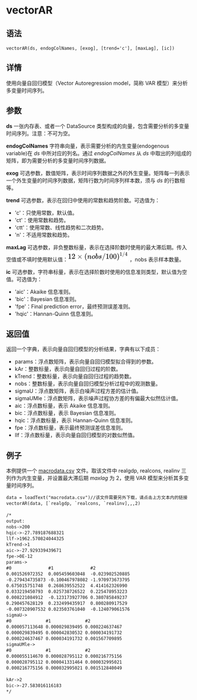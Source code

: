 # vectorAR

## 语法

`vectorAR(ds, endogColNames, [exog], [trend='c'], [maxLag],
[ic])`

## 详情

使用向量自回归模型（Vector Autoregression model，简称 VAR 模型）来分析多变量时间序列。

## 参数

**ds** 一张内存表、或者一个 DataSource 类型构成的向量，包含需要分析的多变量时间序列。注意：不可为空。

**endogColNames** 字符串向量，表示需要分析的内生变量(endogenous variable)在 *ds* 中所对应的列名。通过
*endogColNames* 从 *ds* 中取出的列组成的矩阵，即为需要分析的多变量时间序列数据。

**exog** 可选参数，数值矩阵，表示时间序列数据之外的外生变量。矩阵每一列表示一个外生变量的时间序列数据，矩阵行数为时间序列样本数，须与 *ds*
的行数相等。

**trend** 可选参数，表示在回归中使用的常数和趋势阶数。可选值为：

* 'c'：只使用常数，默认值。
* 'ct'：使用常数和趋势。
* 'ctt'：使用常数、线性趋势和二次趋势。
* 'n'：不适用常数和趋势。

**maxLag** 可选参数，非负整数标量，表示在选择阶数时使用的最大滞后期。传入空值或不填时使用默认值：![](../images/vectorar.png) ，nobs 表示样本数量。

**ic** 可选参数，字符串标量，表示在选择阶数时使用的信息准则类型，默认值为空值。可选值为：

* 'aic'：Akaike 信息准则。
* 'bic'：Bayesian 信息准则。
* 'fpe'：Final prediction error，最终预测误差准则。
* 'hqic'：Hannan-Quinn 信息准则。

## 返回值

返回一个字典，表示向量自回归模型的分析结果，字典有以下成员：

* params：浮点数矩阵，表示向量自回归模型拟合得到的参数。
* kAr：整数标量，表示向量自回归过程的阶数。
* kTrend：整数标量，表示向量自回归过程的趋势数。
* nobs：整数标量，表示向量自回归模型分析过程中的观测数量。
* sigmaU：浮点数矩阵，表示白噪声过程方差的估计值。
* sigmaUMle：浮点数矩阵，表示噪声过程协方差的有偏最大似然估计值。
* aic：浮点数标量，表示 Akaike 信息准则。
* bic：浮点数标量，表示 Bayesian 信息准则。
* hqic：浮点数标量，表示 Hannan-Quinn 信息准则。
* fpe：浮点数标量，表示最终预测误差信息准则。
* llf：浮点数标量，表示向量自回归模型的对数似然值。

## 例子

本例提供一个 [macrodata.csv](../data/macrodata.csv) 文件。取该文件中
realgdp, realcons, realinv 三列作为内生变量，并设置最大滞后期 *maxlag* 为 2，使用 VAR
模型来分析其多变量时间序列。

```
data = loadText("macrodata.csv")//该文件需要另外下载，请点击上方文本内的链接
vectorAR(data, [`realgdp, `realcons, `realinv],,,2)

/*
output:
nobs->200
hqic->-27.789187688321
llf->1962.570824044325
kTrend->1
aic->-27.929339439671
fpe->0E-12
params->
#0              #1              #2
0.001526972352  0.005459603048  -0.023902520885
-0.279434735873 -0.100467978082 -1.970973673795
0.675015751748  0.268639552522  4.414162326990
0.033219450793  0.025738726522  0.225478953223
0.008221084912  -0.123173927706 0.380785849237
0.290457628129  0.232499435917  0.800280917529
-0.007320907532 0.023503761040  -0.124079061576
sigmaU->
#0             #1             #2
0.000057113648 0.000029839495 0.000224637467
0.000029839495 0.000042830532 0.000034191732
0.000224637467 0.000034191732 0.001567709895
sigmaUMle->
#0             #1             #2
0.000055114670 0.000028795112 0.000216775156
0.000028795112 0.000041331464 0.000032995021
0.000216775156 0.000032995021 0.001512840049

kAr->2
bic->-27.583016116183
*/
```

